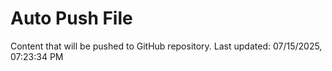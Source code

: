 # Auto Push File

Content that will be pushed to GitHub repository.
Last updated: 07/15/2025, 07:23:34 PM